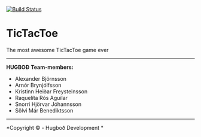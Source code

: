 [![Build Status](https://travis-ci.org/Hugbod1/TicTacToe.svg)](https://travis-ci.org/Hugbod1/TicTacToe)

# TicTacToe
The most awesome TicTacToe game ever

----
**HUGBOÐ**
**Team-members:**

- Alexander Björnsson
- Arnór Brynjólfsson 
- Kristinn Heiðar Freysteinsson
- Raquelíta Rós Aguilar	
- Snorri Hjörvar Jóhannsson
- Sölvi Már Benediktsson

---
*Copyright © - Hugboð Development *
